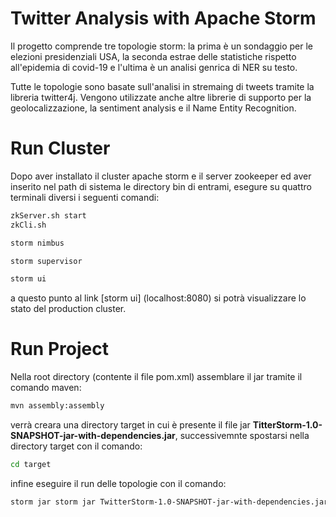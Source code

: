 # Twitter Analysis with Apache Storm

Il progetto comprende tre topologie storm: la prima è un sondaggio per le elezioni presidenziali USA, la seconda estrae delle statistiche rispetto all'epidemia di covid-19 e l'ultima è un analisi genrica di NER su testo.

Tutte le topologie sono basate sull'analisi in stremaing di tweets tramite la libreria twitter4j. Vengono utilizzate anche altre librerie di supporto per la geolocalizzazione, la sentiment analysis e il Name Entity Recognition.

# Run Cluster

Dopo aver installato il cluster apache storm e il server zookeeper ed aver inserito nel path di sistema le directory bin di entrami, esegure su quattro terminali diversi i seguenti comandi:

```bash
zkServer.sh start
zkCli.sh

storm nimbus

storm supervisor

storm ui
```

a questo punto al link [storm ui] (localhost:8080) si potrà visualizzare lo stato del production cluster.

# Run Project

Nella root directory (contente il file pom.xml) assemblare il jar tramite il comando maven:

```bash
mvn assembly:assembly
```

verrà creara una directory target in cui è presente il file jar **TitterStorm-1.0-SNAPSHOT-jar-with-dependencies.jar**, successivemnte spostarsi nella directory target con il comando:

```bash
cd target
```

infine eseguire il run delle topologie con il comando:

```bash
storm jar storm jar TwitterStorm-1.0-SNAPSHOT-jar-with-dependencies.jar main.java.Launcher
```
